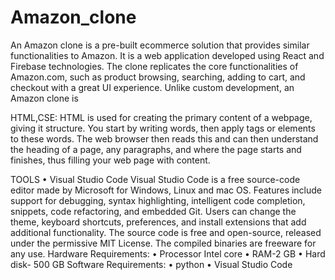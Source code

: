 # Amazon_clone
An Amazon clone is a pre-built ecommerce solution that provides similar functionalities to Amazon. It is a web
application developed using React and Firebase technologies. The clone replicates the core functionalities of 
Amazon.com, such as product browsing, searching, adding to cart, and checkout with a great UI experience. 
Unlike custom development, an Amazon clone is 

 HTML,CSE: 
HTML is used for creating the primary content of a webpage, giving it structure. You start by writing 
words, then apply tags or elements to these words. The web browser then reads this and can then 
understand the heading of a page, any paragraphs, and where the page starts and finishes, thus filling 
your web page with content. 


TOOLS
 • Visual Studio Code 
Visual Studio Code is a free source-code editor made by Microsoft for Windows, Linux and mac OS. Features 
include support for debugging, syntax highlighting, intelligent code completion, snippets, code refactoring, and 
embedded Git. Users can change the theme, keyboard shortcuts, preferences, and install extensions that add 
additional functionality. The source code is free and open-source, released under the permissive MIT License. The 
compiled binaries are freeware for any use. 
Hardware Requirements: 
• Processor Intel core 
• RAM-2 GB 
• Hard disk- 500 GB 
Software Requirements: 
• python 
• Visual Studio Code

